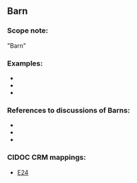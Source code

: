 
## Barn

###  Scope note: 
"Barn" 

### Examples: 

* 
* 
* 

### References to discussions of Barns:

* 

* 

* 

### CIDOC CRM mappings: 

* [E24](http://www.cidoc-crm.org/Entity/e24-physical-man-made-thing/version-6.2.2)


